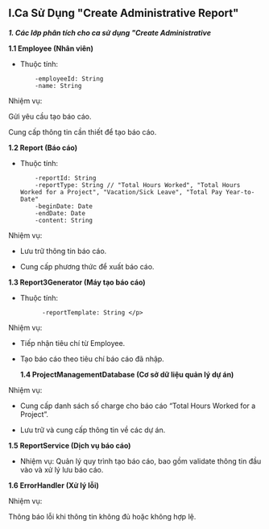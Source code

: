## I.Ca Sử Dụng "Create Administrative Report"
***1. Các lớp phân tích cho ca sử dụng "Create Administrative***

**1.1 Employee (Nhân viên)**

* Thuộc tính:
  
          -employeeId: String
          -name: String
  
 Nhiệm vụ:
  
Gửi yêu cầu tạo báo cáo.

Cung cấp thông tin cần thiết để tạo báo cáo.

**1.2 Report (Báo cáo)**

* Thuộc tính:
  
          -reportId: String
          -reportType: String // "Total Hours Worked", "Total Hours Worked for a Project", "Vacation/Sick Leave", "Total Pay Year-to-Date"
          -beginDate: Date
          -endDate: Date
          -content: String
  
 Nhiệm vụ:
- Lưu trữ thông tin báo cáo.</p>
- Cung cấp phương thức để xuất báo cáo.</p>

**1.3 Report3Generator (Máy tạo báo cáo)**

* Thuộc tính:
  
            -reportTemplate: String </p>
 Nhiệm vụ:
  
- Tiếp nhận tiêu chí từ Employee.</p>
- Tạo báo cáo theo tiêu chí báo cáo đã nhập.</p>
**1.4 ProjectManagementDatabase (Cơ sở dữ liệu quản lý dự án)**

 Nhiệm vụ:
  
- Cung cấp danh sách số charge cho báo cáo “Total Hours Worked for a Project”.</p>
- Lưu trữ và cung cấp thông tin về các dự án.

**1.5 ReportService (Dịch vụ báo cáo)**

*  Nhiệm vụ:
  Quản lý quy trình tạo báo cáo, bao gồm validate thông tin đầu vào và xử lý lưu báo cáo.

**1.6 ErrorHandler (Xử lý lỗi)**

Nhiệm vụ:

Thông báo lỗi khi thông tin không đủ hoặc không hợp lệ.

